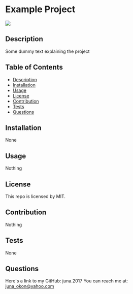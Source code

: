 # Example Project
  ![](https://img.shields.io/badge/license-MIT-blue.svg)
  ## Description
  Some dummy text explaining the project


  ## Table of Contents
  - [Description](#Description)
  - [Installation](#Installation)
  - [Usage](#Usage)
  - [License](#License)
  - [Contribution](#Contribution)
  - [Tests](#Tests)
  - [Questions](#Questions)


  ## Installation
  None


  ## Usage
  Nothing


  ## License
   This repo is licensed by MIT.


  ## Contribution 
  Nothing
  

  ## Tests
  None


  ## Questions
   Here's a link to my GitHub: juna.2017
   You can reach me at: juna_okon@yahoo.com

